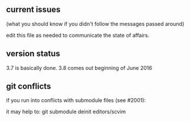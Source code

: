 
current issues
--------------

(what you should know if you didn't follow the messages passed around)

edit this file as needed to communicate the state of affairs.


version status
--------------

3.7 is basically done.
3.8 comes out beginning of June 2016


git conflicts
--------------
if you run into conflicts with submodule files (see #2001):

it may help to:
git submodule deinit editors/scvim

